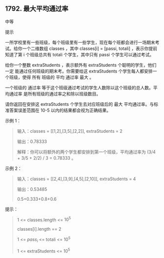 ## 1792. 最大平均通过率
中等
  
提示

一所学校里有一些班级，每个班级里有一些学生，现在每个班都会进行一场期末考试。给你一个二维数组 classes ，其中 classes[i] = [passi, totali] ，表示你提前知道了第 i 个班级总共有 totali 个学生，其中只有 passi 个学生可以通过考试。

给你一个整数 extraStudents ，表示额外有 extraStudents 个聪明的学生，他们 一定 能通过任何班级的期末考。你需要给这 extraStudents 个学生每人都安排一个班级，使得 所有 班级的 平均 通过率 最大 。

一个班级的 通过率 等于这个班级通过考试的学生人数除以这个班级的总人数。平均通过率 是所有班级的通过率之和除以班级数目。

请你返回在安排这 extraStudents 个学生去对应班级后的 最大 平均通过率。与标准答案误差范围在 10-5 以内的结果都会视为正确结果。



示例 1：

>输入：classes = [[1,2],[3,5],[2,2]], extraStudents = 2
>
>输出：0.78333
>
>解释：你可以将额外的两个学生都安排到第一个班级，平均通过率为 (3/4 + 3/5 + 2/2) / 3 = 0.78333 。

示例 2：

>输入：classes = [[2,4],[3,9],[4,5],[2,10]], extraStudents = 4
>
>输出：0.53485
> 
> 0.5+0.333+0.8+0.6
> 


提示：

>1 <= classes.length <= $10^5$
> 
>classes[i].length == 2
> 
>1 <= $pass_i$ <= totali <= $10^5$
> 
>1 <= extraStudents <= $10^5$